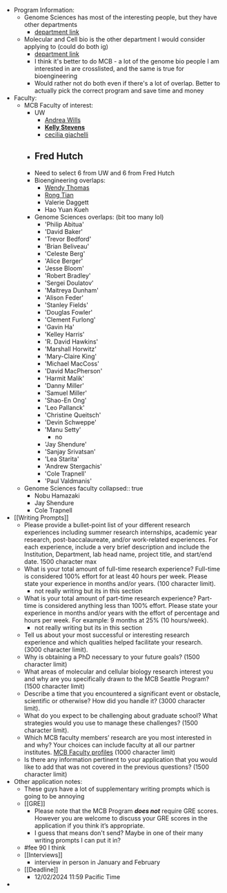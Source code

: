 - Program Information:
	- Genome Sciences has most of the interesting people, but they have other departments
		- [department link](https://www.gs.washington.edu/index.htm)
	- Molecular and Cell bio is the other department I would consider applying to (could do both ig)
		- [department link](https://mcb-seattle.edu/)
		- I think it's better to do MCB - a lot of the genome bio people I am interested in are crosslisted, and the same is true for bioengineering
		- Would rather not do both even if there's a lot of overlap. Better to actually pick the correct program and save time and money
- Faculty:
	- MCB Faculty of interest:
		- UW
			- [Andrea Wills](https://sites.uw.edu/willslab2/research/)
			- **[Kelly Stevens](https://mcb-seattle.edu/faculty_profiles/stevens-kelly/)**
			- [cecilia giachelli](https://mcb-seattle.edu/faculty_profiles/giachelli-cecilia/)
		- Fred Hutch
			-
		- Need to select 6 from UW and 6 from Fred Hutch
		- Bioengineering overlaps:
			- [Wendy Thomas](https://mcb-seattle.edu/faculty_profiles/thomas-wendy/)
			- [Rong Tian](https://mcb-seattle.edu/faculty_profiles/tian-rong/)
			- Valerie Daggett
			- Hao Yuan Kueh
		- Genome Sciences overlaps: (bit too many lol)
			- 'Philip Abitua'
			- 'David Baker'
			- 'Trevor Bedford'
			- 'Brian Beliveau'
			- 'Celeste Berg'
			- 'Alice Berger'
			- 'Jesse Bloom'
			- 'Robert Bradley'
			- 'Sergei Doulatov'
			- 'Maitreya Dunham'
			- 'Alison Feder'
			- 'Stanley Fields'
			- 'Douglas Fowler'
			- 'Clement Furlong'
			- 'Gavin Ha'
			- 'Kelley Harris'
			- 'R. David Hawkins'
			- 'Marshall Horwitz'
			- 'Mary-Claire King'
			- 'Michael MacCoss'
			- 'David MacPherson'
			- 'Harmit Malik'
			- 'Danny Miller'
			- 'Samuel Miller'
			- 'Shao-En Ong'
			- 'Leo Pallanck'
			- 'Christine Queitsch'
			- 'Devin Schweppe'
			- 'Manu Setty'
				- no
			- 'Jay Shendure'
			- 'Sanjay Srivatsan'
			- 'Lea Starita'
			- 'Andrew Stergachis'
			- 'Cole Trapnell'
			- 'Paul Valdmanis'
	- Genome Sciences faculty
	  collapsed:: true
		- Nobu Hamazaki
		- Jay Shendure
		- Cole Trapnell
- [[Writing Prompts]]
	- Please provide a bullet-point list of your different research experiences including summer research internships, academic year research, post-baccalaureate, and/or work-related experiences. For each experience, include a very brief description and include the Institution, Department, lab head name, project title, and start/end date.
	  1500 character max
	- What is your total amount of full-time research experience? Full-time is considered 100% effort for at least 40 hours per week. Please state your experience in months and/or years. (100 character limit).
		- not really writing but its in this section
	- What is your total amount of part-time research experience? Part-time is considered anything less than 100% effort. Please state your experience in months and/or years with the effort of percentage and hours per week. For example: 9 months at 25% (10 hours/week).
		- not really writing but its in this section
	- Tell us about your most successful or interesting research experience and which qualities helped facilitate your research. (3000 character limit).
	- Why is obtaining a PhD necessary to your future goals? (1500 character limit)
	- What areas of molecular and cellular biology research interest you and why are you specifically drawn to the MCB Seattle Program? (1500 character limit)
	- Describe a time that you encountered a significant event or obstacle, scientific or otherwise? How did you handle it? (3000 character limit).
	- What do you expect to be challenging about graduate school? What strategies would you use to manage these challenges? (1500 character limit).
	- Which MCB faculty members’ research are you most interested in and why? Your choices can include faculty at all our partner institutes. [MCB Faculty profiles](https://mcb-seattle.edu/directory/faculty/) (1000 character limit)
	- Is there any information pertinent to your application that you would like to add that was not covered in the previous questions? (1500 character limit)
- Other application notes:
	- These guys have a lot of supplementary writing prompts which is going to be annoying
	- [[GRE]]
		- Please note that the MCB Program ***does not*** require GRE scores. However you are welcome to discuss your GRE scores in the application if you think it’s appropriate.
		- I guess that means don't send? Maybe in one of their many writing prompts I can put it in?
	- #fee 90 I think
	- [[Interviews]]
		- interview in person in January and February
	- [[Deadline]]
		- 12/02/2024 11:59 Pacific Time
-